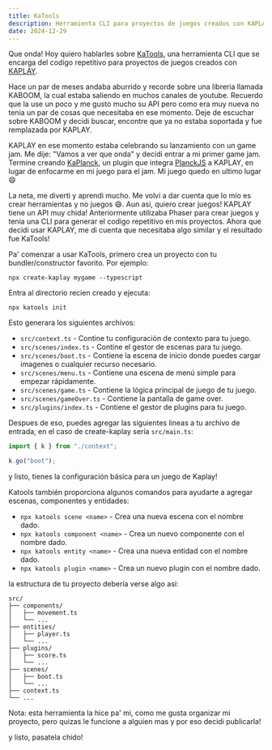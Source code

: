 ```yaml
---
title: KaTools
description: Herramienta CLI para proyectos de juegos creados con KAPLAY
date: 2024-12-29
---
```


Que onda!
Hoy quiero hablarles sobre [KaTools](https://www.npmjs.com/package/katools), una herramienta CLI que se encarga del codigo
repetitivo para proyectos de juegos creados con [KAPLAY](https://kaplayjs.com/).  

Hace un par de meses andaba aburrido y recorde sobre una libreria llamada KABOOM, la cual estaba saliendo en muchos canales
de youtube. Recuerdo que la use un poco y me gusto mucho su API pero como era muy nueva no tenia un par de cosas que 
necesitaba en ese momento. Deje de escuchar sobre KABOOM y decidi buscar, encontre que ya no estaba soportada
y fue remplazada por KAPLAY.  

KAPLAY en ese momento estaba celebrando su lanzamiento con un game jam. Me dije: "Vamos a ver que onda" y decidi entrar a mi
primer game jam. Termine creando [KaPlanck](https://kesuave.github.io/KaPlanck/), un plugin que integra
[PlanckJS](https://piqnt.com/planck.js) a KAPLAY, en lugar de enfocarme en mi juego para el jam. Mi juego quedo en ultimo
lugar 😄  

La neta, me diverti y aprendi mucho. Me volvi a dar cuenta que lo mio es crear herramientas y no juegos 😄. Aun asi,
quiero crear juegos! KAPLAY tiene un API muy chida! Anteriormente utilizaba Phaser para crear juegos y tenia una CLI
para generar el codigo repetitivo en mis proyectos. Ahora que decidi usar KAPLAY, me di cuenta que necesitaba algo similar
y el resultado fue KaTools!  

Pa' comenzar a usar KaTools, primero crea un proyecto con tu bundler/constructor favorito. Por ejemplo:

```shell
npx create-kaplay mygame --typescript
```

Entra al directorio recien creado y ejecuta:

```shell
npx katools init
```

Esto generara los siguientes archivos:

- `src/context.ts` - Contine tu configuración de contexto para tu juego.
- `src/scenes/index.ts` - Contine el gestor de escenas para tu juego.
- `src/scenes/boot.ts` - Contiene la escena de inicio donde puedes cargar imagenes o cualquier recurso necesario.
- `src/scenes/menu.ts` - Contiene una escena de menú simple para empezar rápidamente.
- `src/scenes/game.ts` - Contiene la lógica principal de juego de tu juego.
- `src/scenes/gameOver.ts` - Contiene la pantalla de game over.
- `src/plugins/index.ts` - Contiene el gestor de plugins para tu juego.

Despues de eso, puedes agregar las siguientes lineas a tu archivo de entrada, en el caso de create-kaplay sería `src/main.ts`:

```ts
import { k } from "./context";

k.go("boot");
```

y listo, tienes la configuración básica para un juego de Kaplay!

Katools también proporciona algunos comandos para ayudarte a agregar escenas, componentes y entidades:

- `npx katools scene <name>` - Crea una nueva escena con el nombre dado.
- `npx katools component <name>` - Crea un nuevo componente con el nombre dado.
- `npx katools entity <name>` - Crea una nueva entidad con el nombre dado.
- `npx katools plugin <name>` - Crea un nuevo plugin con el nombre dado.

la estructura de tu proyecto debería verse algo así:

```
src/
├── components/
│   ├── movement.ts
│   └── ...
├── entities/
│   ├── player.ts
│   └── ...
├── plugins/
│   ├── score.ts
│   └── ...
├── scenes/
│   ├── boot.ts
│   └── ...
├── context.ts
└── ...
```

Nota: esta herramienta la hice pa' mi, como me gusta organizar mi proyecto, pero quizas le funcione a alguien mas y por eso
decidi publicarla!

y listo, pasatela chido!
